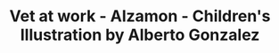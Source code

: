 ---
layout: portfolio
title: Vet at work - Alzamon - Children's Illustration by Alberto Gonzalez
categories: 
    - homepage
    - illustration
pretty_category: Illustration
pretty_title: Vet At Work
permalink: /portfolio/vet-at-work
masonryimage: /assets/images/portfolio/2016_i_veterinarianWatercolor@400w.jpg
fullsizeimage: /assets/images/portfolio/2016_i_veterinarianWatercolor@1500w.jpg
work_details:
    - Watercolor on paper, 2016
---